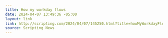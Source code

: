 ```yaml
---
title: How my workday flows
date: 2024-04-07 13:49:36 -05:00
layout: link
link: http://scripting.com/2024/04/07/145250.html?title=howMyWorkdayFlows
source: Scripting News
---
```



